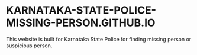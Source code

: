# KARNATAKA-STATE-POLICE-MISSING-PERSON.GITHUB.IO
 This website is built for Karnataka State Police for finding missing person or suspicious person.
